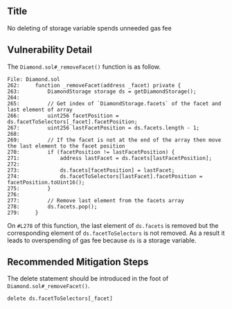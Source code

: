 ## Title
No deleting of storage variable spends unneeded gas fee

## Vulnerability Detail
The `Diamond.sol#_removeFacet()` function is as follow.

```solidity
File: Diamond.sol
262:     function _removeFacet(address _facet) private {
263:         DiamondStorage storage ds = getDiamondStorage();
264: 
265:         // Get index of `DiamondStorage.facets` of the facet and last element of array
266:         uint256 facetPosition = ds.facetToSelectors[_facet].facetPosition;
267:         uint256 lastFacetPosition = ds.facets.length - 1;
268: 
269:         // If the facet is not at the end of the array then move the last element to the facet position
270:         if (facetPosition != lastFacetPosition) {
271:             address lastFacet = ds.facets[lastFacetPosition];
272: 
273:             ds.facets[facetPosition] = lastFacet;
274:             ds.facetToSelectors[lastFacet].facetPosition = facetPosition.toUint16();
275:         }
276: 
277:         // Remove last element from the facets array
278:         ds.facets.pop();
279:     }
```
On `#L278` of this function, the last element of `ds.facets` is removed but the corresponding element of `ds.facetToSelectors` is not removed.
As a result it leads to overspending of gas fee because `ds` is a storage variable.

## Recommended Mitigation Steps
The delete statement should be introduced in the foot of `Diamond.sol#_removeFacet()`.
```solidity
delete ds.facetToSelectors[_facet]
```